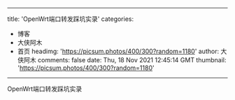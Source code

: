 
---
title: 'OpenWrt端口转发踩坑实录'
categories: 
 - 博客
 - 大侠阿木
 - 首页
headimg: 'https://picsum.photos/400/300?random=1180'
author: 大侠阿木
comments: false
date: Thu, 18 Nov 2021 12:45:14 GMT
thumbnail: 'https://picsum.photos/400/300?random=1180'
---

<div>   
OpenWrt端口转发踩坑实录  
</div>
            